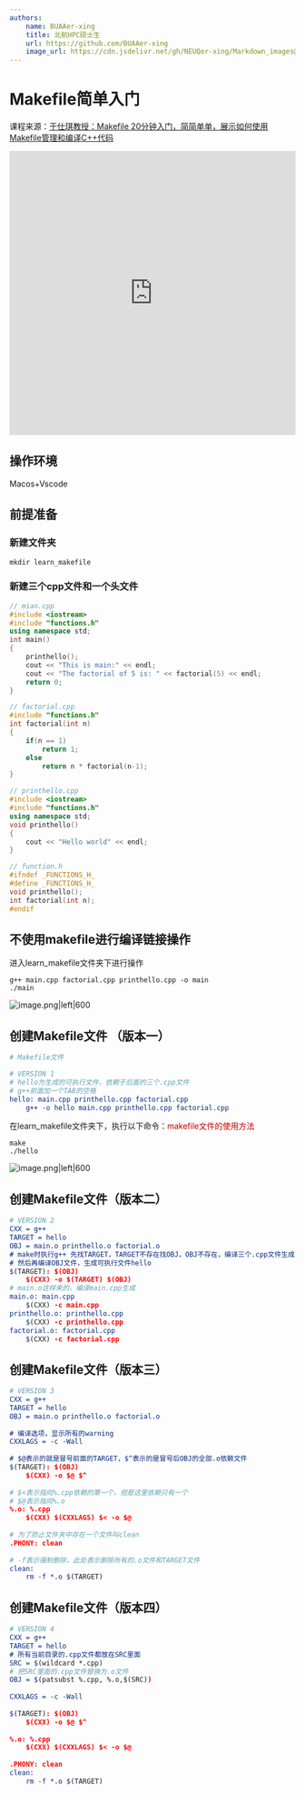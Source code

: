 ```yaml
---
authors:
    name: BUAAer-xing
    title: 北航HPC硕士生
    url: https://github.com/BUAAer-xing
    image_url: https://cdn.jsdelivr.net/gh/NEUQer-xing/Markdown_images@master/images-2/icon.png
---
```



# Makefile简单入门

课程来源：[于仕琪教授：Makefile 20分钟入门，简简单单，展示如何使用Makefile管理和编译C++代码](https://www.bilibili.com/video/BV188411L7d2/)

<iframe src="https://player.bilibili.com/player.html?bvid=BV188411L7d2" scrolling="no" frameborder="no" framespacing="0" allowfullscreen="true" width='100%' height='500px'> </iframe>

##   操作环境

Macos+Vscode

## 前提准备

### 新建文件夹 

```shell
mkdir learn_makefile
```
### 新建三个cpp文件和一个头文件

```cpp
// mian.cpp
#include <iostream>
#include "functions.h"
using namespace std;
int main()
{
    printhello();
    cout << "This is main:" << endl;
    cout << "The factorial of 5 is: " << factorial(5) << endl;
    return 0;
}
```

```cpp
// factorial.cpp
#include "functions.h"
int factorial(int n)
{
    if(n == 1)
        return 1;
    else
        return n * factorial(n-1);
}
```

```cpp
// printhello.cpp
#include <iostream>
#include "functions.h"
using namespace std;
void printhello()
{
    cout << "Hello world" << endl;
}
```

```cpp
// function.h
#ifndef _FUNCTIONS_H_
#define _FUNCTIONS_H_
void printhello();
int factorial(int n);
#endif
```

## 不使用makefile进行编译链接操作

进入learn_makefile文件夹下进行操作

```shell
g++ main.cpp factorial.cpp printhello.cpp -o main
./main
```

![image.png|left|600](https://cdn.jsdelivr.net/gh/NEUQer-xing/Markdown_images@master/images-2/20231106195030.png)

## 创建Makefile文件 （版本一）

```cmake
# Makefile文件

# VERSION 1
# hello为生成的可执行文件，依赖于后面的三个.cpp文件
# g++前面加一个TAB的空格
hello: main.cpp printhello.cpp factorial.cpp
	g++ -o hello main.cpp printhello.cpp factorial.cpp
```

在learn_makefile文件夹下，执行以下命令：<font color="#c00000">makefile文件的使用方法</font>

```shell
make
./hello
```

![image.png|left|600](https://cdn.jsdelivr.net/gh/NEUQer-xing/Markdown_images@master/images-2/20231106200629.png)

## 创建Makefile文件（版本二）

```cmake
# VERSION 2
CXX = g++
TARGET = hello
OBJ = main.o printhello.o factorial.o
# make时执行g++ 先找TARGET，TARGET不存在找OBJ，OBJ不存在，编译三个.cpp文件生成.o文件
# 然后再编译OBJ文件，生成可执行文件hello
$(TARGET): $(OBJ)
	$(CXX) -o $(TARGET) $(OBJ)
# main.o这样来的，编译main.cpp生成
main.o: main.cpp
	$(CXX) -c main.cpp
printhello.o: printhello.cpp
	$(CXX) -c printhello.cpp
factorial.o: factorial.cpp
	$(CXX) -c factorial.cpp
```

## 创建Makefile文件（版本三）

```cmake
# VERSION 3
CXX = g++
TARGET = hello
OBJ = main.o printhello.o factorial.o
 
# 编译选项，显示所有的warning
CXXLAGS = -c -Wall
 
# $@表示的就是冒号前面的TARGET，$^表示的是冒号后OBJ的全部.o依赖文件
$(TARGET): $(OBJ)
	$(CXX) -o $@ $^
 
# $<表示指向%.cpp依赖的第一个，但是这里依赖只有一个
# $@表示指向%.o
%.o: %.cpp
	$(CXX) $(CXXLAGS) $< -o $@
 
# 为了防止文件夹中存在一个文件叫clean
.PHONY: clean
 
# -f表示强制删除，此处表示删除所有的.o文件和TARGET文件
clean:
	rm -f *.o $(TARGET)
```

## 创建Makefile文件（版本四）

```cmake
# VERSION 4
CXX = g++
TARGET = hello
# 所有当前目录的.cpp文件都放在SRC里面
SRC = $(wildcard *.cpp)
# 把SRC里面的.cpp文件替换为.o文件
OBJ = $(patsubst %.cpp, %.o,$(SRC))
 
CXXLAGS = -c -Wall
 
$(TARGET): $(OBJ)
	$(CXX) -o $@ $^
 
%.o: %.cpp
	$(CXX) $(CXXLAGS) $< -o $@
 
.PHONY: clean
clean:
	rm -f *.o $(TARGET)
```

